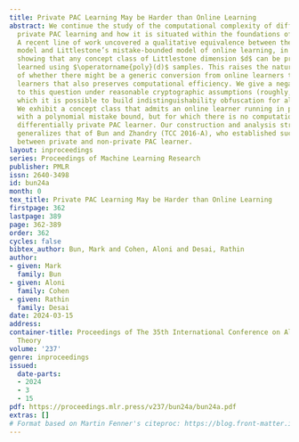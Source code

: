 ```yaml
---
title: Private PAC Learning May be Harder than Online Learning
abstract: We continue the study of the computational complexity of differentially
  private PAC learning and how it is situated within the foundations of machine learning.
  A recent line of work uncovered a qualitative equivalence between the private PAC
  model and Littlestone’s mistake-bounded model of online learning, in particular,
  showing that any concept class of Littlestone dimension $d$ can be privately PAC
  learned using $\operatorname{poly}(d)$ samples. This raises the natural question
  of whether there might be a generic conversion from online learners to private PAC
  learners that also preserves computational efficiency. We give a negative answer
  to this question under reasonable cryptographic assumptions (roughly, those from
  which it is possible to build indistinguishability obfuscation for all circuits).
  We exhibit a concept class that admits an online learner running in polynomial time
  with a polynomial mistake bound, but for which there is no computationally-efficient
  differentially private PAC learner. Our construction and analysis strengthens and
  generalizes that of Bun and Zhandry (TCC 2016-A), who established such a separation
  between private and non-private PAC learner.
layout: inproceedings
series: Proceedings of Machine Learning Research
publisher: PMLR
issn: 2640-3498
id: bun24a
month: 0
tex_title: Private PAC Learning May be Harder than Online Learning
firstpage: 362
lastpage: 389
page: 362-389
order: 362
cycles: false
bibtex_author: Bun, Mark and Cohen, Aloni and Desai, Rathin
author:
- given: Mark
  family: Bun
- given: Aloni
  family: Cohen
- given: Rathin
  family: Desai
date: 2024-03-15
address:
container-title: Proceedings of The 35th International Conference on Algorithmic Learning
  Theory
volume: '237'
genre: inproceedings
issued:
  date-parts:
  - 2024
  - 3
  - 15
pdf: https://proceedings.mlr.press/v237/bun24a/bun24a.pdf
extras: []
# Format based on Martin Fenner's citeproc: https://blog.front-matter.io/posts/citeproc-yaml-for-bibliographies/
---
```

